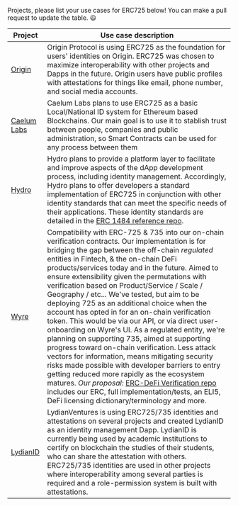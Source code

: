 Projects, please list your use cases for ERC725 below! You can make a pull request to update the table. :smiley:

| Project | Use case description |
| --- | --- |
| [Origin](https://www.originprotocol.com/en) | Origin Protocol is using ERC725 as the foundation for users' identities on Origin. ERC725 was chosen to maximize interoperability with other projects and Dapps in the future. Origin users have public profiles with attestations for things like email, phone number, and social media accounts. |
| [Caelum Labs](https://caelumlabs.com/) | Caelum Labs plans to use ERC725 as a basic Local/National ID system for Ethereum based Blockchains. Our main goal is to use it to stablish trust between people, companies and public administration, so Smart Contracts can be used for any process between them |
| [Hydro](https://hydrogenplatform.com/hydro) | Hydro plans to provide a platform layer to facilitate and improve aspects of the dApp development process, including identity management. Accordingly, Hydro plans to offer developers a standard implementation of ERC725 in conjunction with other identity standards that can meet the specific needs of their applications. These identity standards are detailed in the [ERC 1484 reference repo](https://github.com/hydrogen-dev/ERC-1484). |
| [Wyre](https://www.sendwyre.com/) | Compatibility with ERC-725 & 735 into our on-chain verification contracts. Our implementation is for bridging the gap between the off-chain _regulated_ entities in Fintech, & the on-chain DeFi products/services today and in the future. Aimed to ensure extensibility given the permutations with verification based on Product/Service / Scale / Geography / etc... We've tested, but aim to be deploying 725 as an additional choice when the account has opted in for an on-chain verification token. This would be via our API, or via direct user-onboarding on Wyre's UI. As a regulated entity, we're planning on supporting 735, aimed at supporting progress toward on-chain verification. Less attack vectors for information, means mitigating security risks made possible with developer barriers to entry getting reduced more rapidly as the ecosystem matures. *Our proposal:* [ERC-DeFi Verification repo](https://github.com/sendwyre/yes-compliance-token/tree/master/docs) includes our ERC, full implementation/tests, an ELI5, DeFi licensing dictionary/terminology and more. |
| [LydianID](https://lydianid.lydianventures.com/product/) | LydianVentures is using ERC725/735 identities and attestations on several projects and created LydianID as an identity management Dapp. LydianID is currently being used by academic institutions to certify on blockchain the studies of their students, who can share the attestation with others. ERC725/735 identities are used in other projects where interoperability among several parties is required and a role-permission system is built with attestations. |
